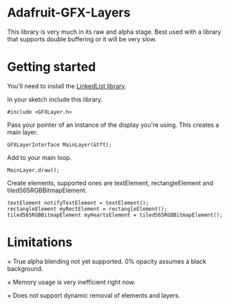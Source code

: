 # Adafruit-GFX-Layers
This library is very much in its raw and alpha stage. Best used with a library that supports double buffering or it will be very slow.

# Getting started

You'll need to install the [LinkedList library](https://github.com/ivanseidel/LinkedList).

In your sketch include this library.

`#include <GFXLayer.h>`

Pass your pointer of an instance of the display you're using. This creates a main layer.

`GFXLayerInterface MainLayer(&tft);`

Add to your main loop.

`MainLayer.draw();`

Create elements, supported ones are textElement, rectangleElement and tiled565RGBBitmapElement.

```
textElement notifyTextElement = textElement();
rectangleElement myRectElement = rectangleElement();
tiled565RGBBitmapElement myHeartsElement = tiled565RGBBitmapElement();
```

# Limitations
× True alpha blending not yet supported. 0% opacity assumes a black background.

× Memory usage is very inefficient right now.

× Does not support dynamic removal of elements and layers.
